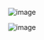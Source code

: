 ![image](https://github.com/user-attachments/assets/b97d7745-3604-42c0-9a4f-1b6e83c9566c)

![image](https://github.com/user-attachments/assets/77b02374-67b9-42f2-a815-6dae5a68f086)


